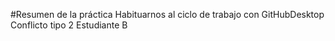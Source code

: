 #Resumen de la práctica
Habituarnos al ciclo de trabajo con GitHubDesktop
Conflicto tipo 2 Estudiante B